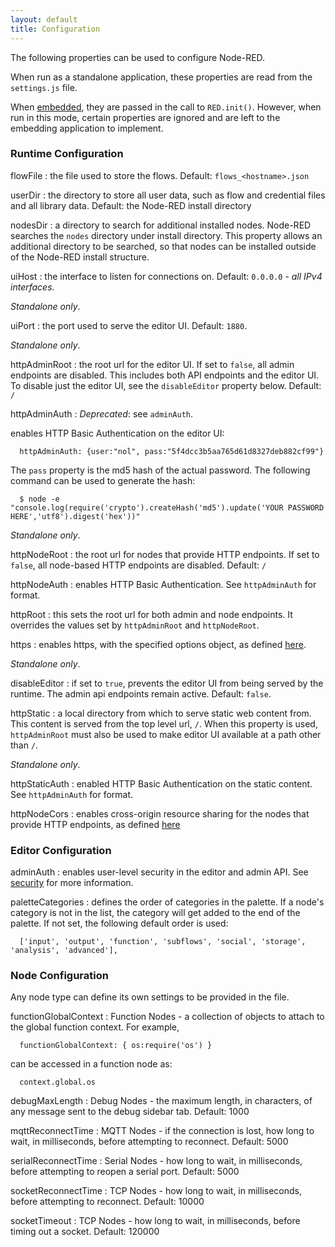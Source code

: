 ```yaml
---
layout: default
title: Configuration
---
```

The following properties can be used to configure Node-RED.

When run as a standalone application, these properties are read from the `settings.js`
file. 

When [embedded](embedding.html), they are passed in the call to `RED.init()`.
However, when run in this mode, certain properties are ignored and are left to
the embedding application to implement.

### Runtime Configuration

flowFile
: the file used to store the flows. Default: `flows_<hostname>.json`

userDir
: the directory to store all user data, such as flow and credential files and all
  library data. Default: the Node-RED install directory

nodesDir
: a directory to search for additional installed nodes. Node-RED searches the `nodes`
  directory under install directory. This property allows an additional directory
  to be searched, so that nodes can be installed outside of the Node-RED install
  structure.

uiHost
: the interface to listen for connections on. Default: `0.0.0.0` - 
  *all IPv4 interfaces*.

  *Standalone only*.

uiPort
: the port used to serve the editor UI. Default: `1880`.
  
  *Standalone only*.

httpAdminRoot
: the root url for the editor UI. If set to `false`, all admin endpoints are disabled. This includes both API endpoints and the editor UI. To disable just the editor UI, see the `disableEditor` property below. Default: `/`

httpAdminAuth
: *Deprecated*: see `adminAuth`. 

  enables HTTP Basic Authentication on the editor UI:

      httpAdminAuth: {user:"nol", pass:"5f4dcc3b5aa765d61d8327deb882cf99"}
  
  The `pass` property is the md5 hash of the actual password. The following
  command can be used to generate the hash:

      $ node -e "console.log(require('crypto').createHash('md5').update('YOUR PASSWORD HERE','utf8').digest('hex'))"
  
  *Standalone only*.

httpNodeRoot
: the root url for nodes that provide HTTP endpoints. If set to `false`, all node-based HTTP endpoints are disabled. Default: `/`

httpNodeAuth
: enables HTTP Basic Authentication. See `httpAdminAuth` for format.

httpRoot
: this sets the root url for both admin and node endpoints. It overrides the values set by `httpAdminRoot` and `httpNodeRoot`.

https
: enables https, with the specified options object, as defined 
  [here](http://nodejs.org/api/https.html#https_https_createserver_options_requestlistener).

  *Standalone only*.

disableEditor
: if set to `true`, prevents the editor UI from being served by the runtime. The admin api endpoints remain active. Default: `false`.

httpStatic
: a local directory from which to serve static web content from. This content is
  served from the top level url, `/`. When this property is used, `httpAdminRoot` must
  also be used to make editor UI available at a path other than `/`.

  *Standalone only*.

httpStaticAuth
: enabled HTTP Basic Authentication on the static content. See `httpAdminAuth` for format.

httpNodeCors
: enables cross-origin resource sharing for the nodes that provide HTTP endpoints,
  as defined [here](https://github.com/troygoode/node-cors#configuration-options)

### Editor Configuration

adminAuth
: enables user-level security in the editor and admin API. See [security](security.html)
  for more information.

paletteCategories
: defines the order of categories in the palette. If a node's category is not in
  the list, the category will get added to the end of the palette. If not set,
  the following default order is used:
  
      ['input', 'output', 'function', 'subflows', 'social', 'storage', 'analysis', 'advanced'],

### Node Configuration

Any node type can define its own settings to be provided in the file.

functionGlobalContext
: Function Nodes - a collection of objects to attach to the global function
  context. For example,

      functionGlobalContext: { os:require('os') }
  
  can be accessed in a function node as:
  
      context.global.os

debugMaxLength
: Debug Nodes - the maximum length, in characters, of any message sent to the
  debug sidebar tab. Default: 1000

mqttReconnectTime
: MQTT Nodes - if the connection is lost, how long to wait, in milliseconds, 
  before attempting to reconnect. Default: 5000

serialReconnectTime
: Serial Nodes - how long to wait, in milliseconds, before attempting to reopen
  a serial port. Default: 5000

socketReconnectTime
: TCP Nodes - how long to wait, in milliseconds, before attempting to reconnect.
  Default: 10000

socketTimeout
: TCP Nodes - how long to wait, in milliseconds, before timing out a socket.
  Default: 120000

